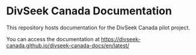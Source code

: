 # DivSeek Canada Documentation

This repository hosts documentation for the DivSeek Canada pilot project.

You can access the documentation at https://divseek-canada.github.io/divseek-canada-docs/en/latest/
